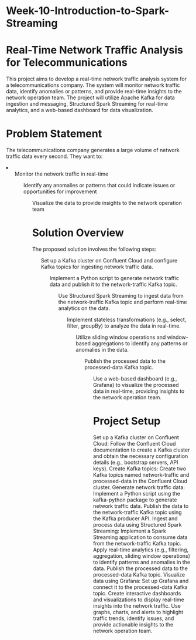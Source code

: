 # Week-10-Introduction-to-Spark-Streaming

# Real-Time Network Traffic Analysis for Telecommunications
This project aims to develop a real-time network traffic analysis system for a telecommunications company. The system will monitor network traffic data, identify anomalies or patterns, and provide real-time insights to the network operation team. The project will utilize Apache Kafka for data ingestion and messaging, Structured Spark Streaming for real-time analytics, and a web-based dashboard for data visualization.

# Problem Statement
The telecommunications company generates a large volume of network traffic data every second. They want to:
<li>
  <ol> Monitor the network traffic in real-time
  <ol> Identify any anomalies or patterns that could indicate issues or opportunities for improvement
  <ol> Visualize the data to provide insights to the network operation team
    
# Solution Overview
The proposed solution involves the following steps:

  <ol> Set up a Kafka cluster on Confluent Cloud and configure Kafka topics for ingesting network traffic data.
  <ol> Implement a Python script to generate network traffic data and publish it to the network-traffic Kafka topic.
  <ol> Use Structured Spark Streaming to ingest data from the network-traffic Kafka topic and perform real-time analytics on the data.
  <ol> Implement stateless transformations (e.g., select, filter, groupBy) to analyze the data in real-time.
  <ol> Utilize sliding window operations and window-based aggregations to identify any patterns or anomalies in the data.
  <ol> Publish the processed data to the processed-data Kafka topic.
  <ol> Use a web-based dashboard (e.g., Grafana) to visualize the processed data in real-time, providing insights to the network operation team.

# Project Setup
Set up a Kafka cluster on Confluent Cloud: Follow the Confluent Cloud documentation to create a Kafka cluster and obtain the necessary configuration details (e.g., bootstrap servers, API keys).
Create Kafka topics: Create two Kafka topics named network-traffic and processed-data in the Confluent Cloud cluster.
Generate network traffic data: Implement a Python script using the kafka-python package to generate network traffic data. Publish the data to the network-traffic Kafka topic using the Kafka producer API.
Ingest and process data using Structured Spark Streaming: Implement a Spark Streaming application to consume data from the network-traffic Kafka topic. Apply real-time analytics (e.g., filtering, aggregation, sliding window operations) to identify patterns and anomalies in the data. Publish the processed data to the processed-data Kafka topic.
Visualize data using Grafana: Set up Grafana and connect it to the processed-data Kafka topic. Create interactive dashboards and visualizations to display real-time insights into the network traffic. Use graphs, charts, and alerts to highlight traffic trends, identify issues, and provide actionable insights to the network operation team.
